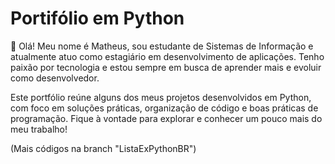 # Portifólio em Python

👋 Olá! Meu nome é Matheus, sou estudante de Sistemas de Informação e atualmente atuo como estagiário em desenvolvimento de aplicações. Tenho paixão por tecnologia e estou sempre em busca de aprender mais e evoluir como desenvolvedor.

Este portfólio reúne alguns dos meus projetos desenvolvidos em Python, com foco em soluções práticas, organização de código e boas práticas de programação. Fique à vontade para explorar e conhecer um pouco mais do meu trabalho!

(Mais códigos na branch "ListaExPythonBR")
